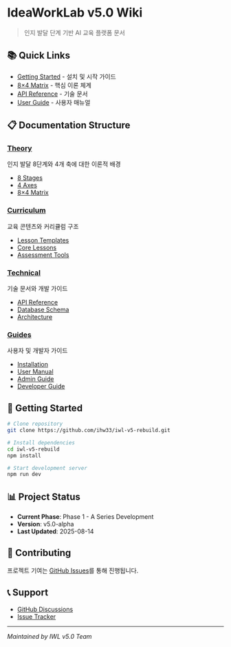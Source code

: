 # IdeaWorkLab v5.0 Wiki

> 인지 발달 단계 기반 AI 교육 플랫폼 문서

## 📚 Quick Links

- [Getting Started](Installation) - 설치 및 시작 가이드
- [8×4 Matrix](Theory/Matrix) - 핵심 이론 체계
- [API Reference](Technical/API) - 기술 문서
- [User Guide](Guides/User-Manual) - 사용자 매뉴얼

## 📋 Documentation Structure

### [Theory](Theory)
인지 발달 8단계와 4개 축에 대한 이론적 배경
- [8 Stages](Theory/8-Stages)
- [4 Axes](Theory/4-Axes)
- [8×4 Matrix](Theory/Matrix)

### [Curriculum](Curriculum)
교육 콘텐츠와 커리큘럼 구조
- [Lesson Templates](Curriculum/Lesson-Templates)
- [Core Lessons](Curriculum/Core-Lessons)
- [Assessment Tools](Curriculum/Assessment)

### [Technical](Technical)
기술 문서와 개발 가이드
- [API Reference](Technical/API-Reference)
- [Database Schema](Technical/Database-Schema)
- [Architecture](Technical/Architecture)

### [Guides](Guides)
사용자 및 개발자 가이드
- [Installation](Installation)
- [User Manual](Guides/User-Manual)
- [Admin Guide](Guides/Admin-Guide)
- [Developer Guide](Guides/Developer-Guide)

## 🚀 Getting Started

```bash
# Clone repository
git clone https://github.com/ihw33/iwl-v5-rebuild.git

# Install dependencies
cd iwl-v5-rebuild
npm install

# Start development server
npm run dev
```

## 📊 Project Status

- **Current Phase**: Phase 1 - A Series Development
- **Version**: v5.0-alpha
- **Last Updated**: 2025-08-14

## 👥 Contributing

프로젝트 기여는 [GitHub Issues](https://github.com/ihw33/iwl-v5-rebuild/issues)를 통해 진행됩니다.

## 📞 Support

- [GitHub Discussions](https://github.com/ihw33/iwl-v5-rebuild/discussions)
- [Issue Tracker](https://github.com/ihw33/iwl-v5-rebuild/issues)

---

*Maintained by IWL v5.0 Team*